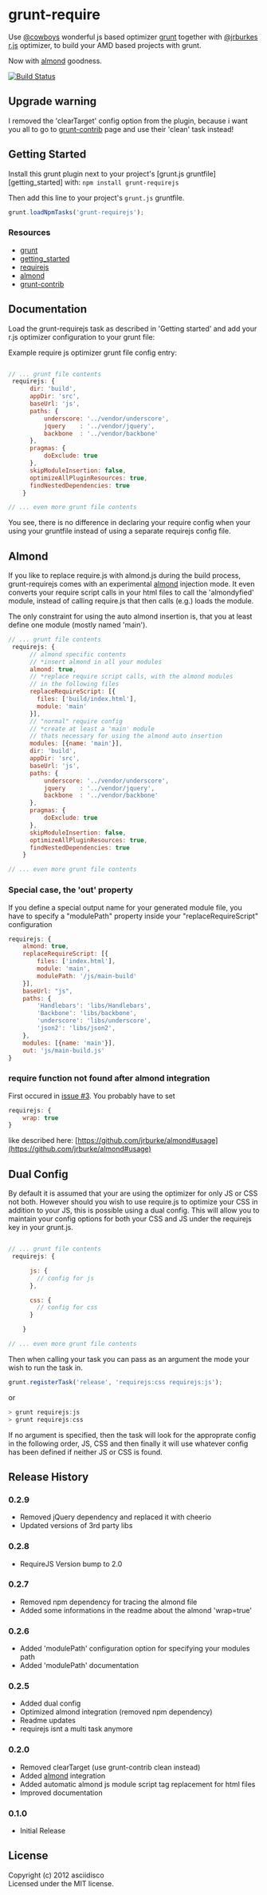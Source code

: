 # grunt-require

Use [@cowboys](https://github.com/cowboy) wonderful js based optimizer [grunt](https://github.com/cowboy/grunt) 
together with [@jrburkes](https://github.com/jrburke) [r.js](https://github.com/jrburke/r.js) optimizer,
to build your AMD based projects with grunt.

Now with [almond](https://github.com/jrburke/almond) goodness.

[![Build Status](https://secure.travis-ci.org/asciidisco/grunt-requirejs.png?branch=master)](http://travis-ci.org/asciidisco/grunt-requirejs)

## Upgrade warning
I removed the 'clearTarget' config option from the plugin, because i want you all
to go to [grunt-contrib](https://github.com/gruntjs/grunt-contrib) page and use their
'clean' task instead!

## Getting Started
Install this grunt plugin next to your project's [grunt.js gruntfile][getting_started] with: `npm install grunt-requirejs`

Then add this line to your project's `grunt.js` gruntfile.

```javascript
grunt.loadNpmTasks('grunt-requirejs');
```

### Resources

+ [grunt](https://github.com/cowboy/grunt)
+ [getting_started](https://github.com/cowboy/grunt/blob/master/docs/getting_started.md)
+ [requirejs](http://requirejs.org)
+ [almond](https://github.com/jrburke/almond)
+ [grunt-contrib](https://github.com/gruntjs/grunt-contrib)

## Documentation
Load the grunt-requirejs task as described in 'Getting started' and add your r.js optimizer
configuration to your grunt file:

Example require js optimizer grunt file config entry: 

```javascript

// ... grunt file contents
 requirejs: {
      dir: 'build',
      appDir: 'src',
      baseUrl: 'js',
      paths: {
          underscore: '../vendor/underscore',
          jquery    : '../vendor/jquery',
          backbone  : '../vendor/backbone'
      },
      pragmas: {
          doExclude: true
      },
      skipModuleInsertion: false,
      optimizeAllPluginResources: true,
      findNestedDependencies: true
    }

// ... even more grunt file contents
```

You see, there is no difference in declaring your require config when your using your gruntfile
instead of using a separate requirejs config file.

## Almond
If you like to replace require.js with almond.js during the build process, grunt-requirejs comes with an
experimental [almond](https://github.com/jrburke/almond) injection mode. It even converts your require 
script calls in your html files to call the 'almondyfied' module, instead of calling require.js 
that then calls (e.g.) loads the module.

The only constraint for using the auto almond insertion is, that you at least define one module
(mostly named 'main').

```javascript
// ... grunt file contents
 requirejs: {
      // almond specific contents
      // *insert almond in all your modules
      almond: true,
      // *replace require script calls, with the almond modules
      // in the following files 
      replaceRequireScript: [{
        files: ['build/index.html'],
        module: 'main'
      }],
      // "normal" require config
      // *create at least a 'main' module
      // thats necessary for using the almond auto insertion
      modules: [{name: 'main'}],      
      dir: 'build',
      appDir: 'src',
      baseUrl: 'js',
      paths: {
          underscore: '../vendor/underscore',
          jquery    : '../vendor/jquery',
          backbone  : '../vendor/backbone'
      },
      pragmas: {
          doExclude: true
      },
      skipModuleInsertion: false,
      optimizeAllPluginResources: true,
      findNestedDependencies: true
    }

// ... even more grunt file contents
```
### Special case, the 'out' property

If you define a special output name for your generated module file,
you have to specify a "modulePath" property inside your "replaceRequireScript" configuration 

```javascript
requirejs: {
    almond: true,
    replaceRequireScript: [{
        files: ['index.html'],
        module: 'main',
        modulePath: '/js/main-build' 
    }],
    baseUrl: "js",
    paths: {
        'Handlebars': 'libs/Handlebars',
        'Backbone': 'libs/backbone',
        'underscore': 'libs/underscore',
        'json2': 'libs/json2',
    },
    modules: [{name: 'main'}],
    out: 'js/main-build.js'
}
```

### require function not found after almond integration
First occured in [issue #3](https://github.com/asciidisco/grunt-requirejs/issues/3).
You probably have to set 

```javascript
requirejs: {
    wrap: true
}
```

like described here: [https://github.com/jrburke/almond#usage](https://github.com/jrburke/almond#usage)
 
## Dual Config
By default it is assumed that your are using the optimizer for only JS or CSS not both. However should you wish to use require.js to optimize your CSS in addition to your JS, this is possible using a dual config. This will allow you to maintain your config options for both your CSS and JS under the requirejs key in your grunt.js. 

```javascript

// ... grunt file contents
 requirejs: {

      js: {
        // config for js
      },

      css: {
        // config for css
      }

    }

// ... even more grunt file contents
```
Then when calling your task you can pass as an argument the mode your wish to run the task in.

```javascript
grunt.registerTask('release', 'requirejs:css requirejs:js');
```

or 

```javascript
> grunt requirejs:js
> grunt requirejs:css
```

If no argument is specified, then the task will look for the approprate config in the following order, JS, CSS and then finally it will use whatever config has been defined if neither JS or CSS is found.

## Release History
### 0.2.9
+ Removed jQuery dependency and replaced it with cheerio
+ Updated versions of 3rd party libs

### 0.2.8
+ RequireJS Version bump to 2.0

### 0.2.7
+ Removed npm dependency for tracing the almond file
+ Added some informations in the readme about the almond 'wrap=true'

### 0.2.6
+ Added 'modulePath' configuration option for specifying your modules path 
+ Added 'modulePath' documentation

### 0.2.5
+ Added dual config
+ Optimized almond integration (removed npm dependency)
+ Readme updates
+ requirejs isnt a multi task anymore

### 0.2.0
+ Removed clearTarget (use grunt-contrib clean instead)
+ Added [almond](https://github.com/jrburke/almond) integration
+ Added automatic almond js module script tag replacement for html files
+ Improved documentation

### 0.1.0
+ Initial Release

## License
Copyright (c) 2012 asciidisco  
Licensed under the MIT license.